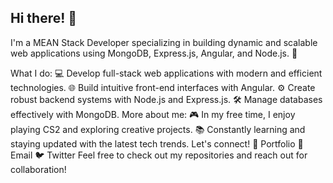 ## Hi there! 👋
I'm a MEAN Stack Developer specializing in building dynamic and scalable web applications using MongoDB, Express.js, Angular, and Node.js. 🚀

What I do:
💻 Develop full-stack web applications with modern and efficient technologies.
🌐 Build intuitive front-end interfaces with Angular.
⚙️ Create robust backend systems with Node.js and Express.js.
🛠️ Manage databases effectively with MongoDB.
More about me:
🎮 In my free time, I enjoy playing CS2 and exploring creative projects.
📚 Constantly learning and staying updated with the latest tech trends.
Let's connect!
🌟 Portfolio
📧 Email
🐦 Twitter
Feel free to check out my repositories and reach out for collaboration!

<!--
**SyedzDani/SyedzDani** is a ✨ _special_ ✨ repository because its `README.md` (this file) appears on your GitHub profile.

Here are some ideas to get you started:

- 🔭 I’m currently working on ...
- 🌱 I’m currently learning ...
- 👯 I’m looking to collaborate on ...
- 🤔 I’m looking for help with ...
- 💬 Ask me about ...
- 📫 How to reach me: ...
- 😄 Pronouns: ...
- ⚡ Fun fact: ...
-->
